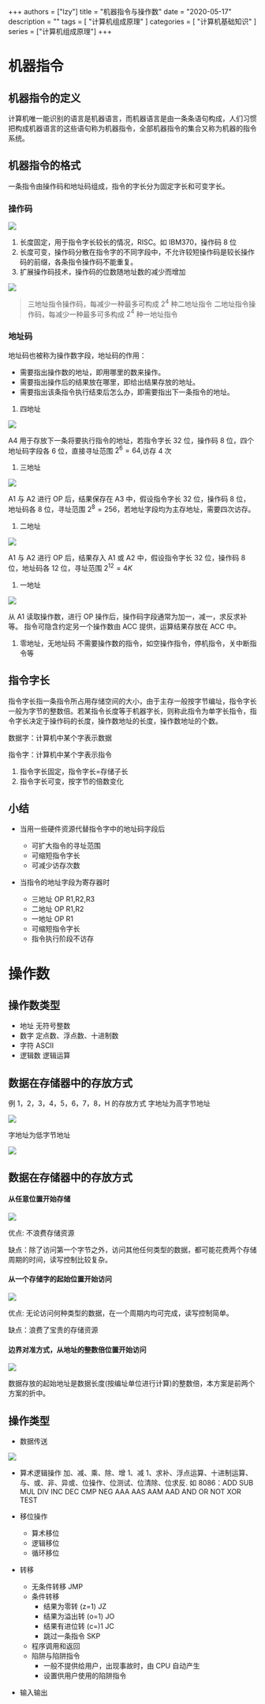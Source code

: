 +++
authors = ["lzy"]
title = "机器指令与操作数"
date = "2020-05-17"
description = ""
tags = [
    "计算机组成原理"
]
categories = [
    "计算机基础知识"
]
series = ["计算机组成原理"]
+++


# 机器指令

## 机器指令的定义

计算机唯一能识别的语言是机器语言，而机器语言是由一条条语句构成，人们习惯把构成机器语言的这些语句称为机器指令，全部机器指令的集合又称为机器的指令系统。

## 机器指令的格式

一条指令由操作码和地址码组成，指令的字长分为固定字长和可变字长。

### 操作码

![](../static/AFmxbdq0AoQqDNxh7tHcB8Z8nMg.png)

1. 长度固定，用于指令字长较长的情况，RISC。如 IBM370，操作码 8 位
2. 长度可变，操作码分散在指令字的不同字段中，不允许较短操作码是较长操作码的前缀，各条指令操作码不能重复。
3. 扩展操作码技术，操作码的位数随地址数的减少而增加

![](../static/DK1qbWc7Fo2XpUxWULEcHrqgn7t.png)

> 三地址指令操作码，每减少一种最多可构成 $2^4$ 种二地址指令
> 二地址指令操作码，每减少一种最多可多构成 $2^4$ 种一地址指令

### 地址码

地址码也被称为操作数字段，地址码的作用：

- 需要指出操作数的地址，即用哪里的数来操作。
- 需要指出操作后的结果放在哪里，即给出结果存放的地址。
- 需要指出该条指令执行结束后怎么办，即需要指出下一条指令的地址。

1. 四地址

![](../static/YfhgbYvLpoINnLxMR6McSKYdn2f.png)

A4 用于存放下一条将要执行指令的地址，若指令字长 32 位，操作码 8 位，四个地址码字段各 6 位，直接寻址范围 $2^6=64$,访存 4 次

1. 三地址

![](../static/VwowbIJxko0aCLxwHEZcU65andc.png)

A1 与 A2 进行 OP 后，结果保存在 A3 中，假设指令字长 32 位，操作码 8 位，地址码各 8 位，寻址范围 $2^8=256$，若地址字段均为主存地址，需要四次访存。

1. 二地址

![](../static/MZe2bKyi4oy5GJxTVOIcEIUrnff.png)

A1 与 A2 进行 OP 后，结果存入 A1 或 A2 中，假设指令字长 32 位，操作码 8 位，地址码各 12 位，寻址范围 $2^{12}=4K$

1. 一地址

![](../static/PYTbbnpRvopbWQxXDFlcfhNHnme.png)

从 A1 读取操作数，进行 OP 操作后，操作码字段通常为加一，减一，求反求补等。
指令可隐含约定另一个操作数由 ACC 提供，运算结果存放在 ACC 中。

1. 零地址，无地址码
   不需要操作数的指令，如空操作指令，停机指令，关中断指令等

## 指令字长

指令字长指一条指令所占用存储空间的大小，由于主存一般按字节编址，指令字长一般为字节的整数倍。若某指令长度等于机器字长，则称此指令为单字长指令，指令字长决定于操作码的长度，操作数地址的长度，操作数地址的个数。

数据字：计算机中某个字表示数据

指令字：计算机中某个字表示指令

1. 指令字长固定，指令字长=存储子长
2. 指令字长可变，按字节的倍数变化

## 小结

- 当用一些硬件资源代替指令字中的地址码字段后

  - 可扩大指令的寻址范围
  - 可缩短指令字长
  - 可减少访存次数
- 当指令的地址字段为寄存器时

  - 三地址 OP R1,R2,R3
  - 二地址 OP R1,R2
  - 一地址 OP R1
  - 可缩短指令字长
  - 指令执行阶段不访存

# 操作数

## 操作数类型

- 地址 无符号整数
- 数字 定点数、浮点数、十进制数
- 字符 ASCII
- 逻辑数 逻辑运算

## 数据在存储器中的存放方式

例 1，2，3，4，5，6，7，8，H 的存放方式
字地址为高字节地址

![](../static/SmbibTd47o2Enfx21QPcGzs6nXb.png)

字地址为低字节地址

![](../static/FbxibUETIo4wk1xWbBzceGEznsc.png)

## 数据在存储器中的存放方式

#### 从任意位置开始存储

![](../static/QEfLb9KWQoMjSqxBQCIcQ0ZinRo.png)

优点: 不浪费存储资源

缺点：除了访问第一个字节之外，访问其他任何类型的数据，都可能花费两个存储周期的时间，读写控制比较复杂。

#### 从一个存储字的起始位置开始访问

![](../static/SlGJbaCDcoFAiHxDeFyc1394nQh.png)

优点: 无论访问何种类型的数据，在一个周期内均可完成，读写控制简单。

缺点：浪费了宝贵的存储资源

#### 边界对准方式，从地址的整数倍位置开始访问

![](../static/FRCUbVSAAoWTAzxTSxocrwLinWc.png)

数据存放的起始地址是数据长度(按编址单位进行计算)的整数倍，本方案是前两个方案的折中。

## 操作类型

- 数据传送

![](../static/K3NzbB2DGoxHqQx2yVxcvkmmnuc.png)

- 算术逻辑操作
  加、减、乘、除、增 1、减 1、求补、浮点运算、十进制运算、与、或、非、异或、位操作、位测试、位清除、位求反.
  如 8086：ADD SUB MUL DIV INC DEC CMP NEG AAA AAS AAM AAD AND OR NOT XOR TEST
- 移位操作

  - 算术移位
  - 逻辑移位
  - 循环移位
- 转移

  - 无条件转移 JMP
  - 条件转移
    - 结果为零转 (z=1) JZ
    - 结果为溢出转 (o=1) JO
    - 结果有进位转 (c=)1 JC
    - 跳过一条指令 SKP
  - 程序调用和返回
  - 陷阱与陷阱指令
    - 一般不提供给用户，出现事故时，由 CPU 自动产生
    - 设置供用户使用的陷阱指令
- 输入输出
